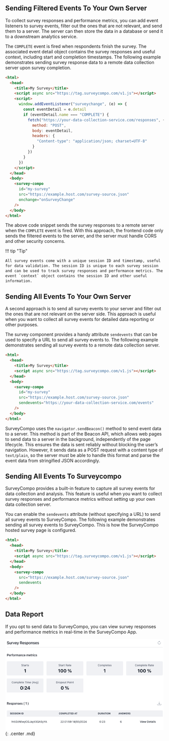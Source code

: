 ## Sending Filtered Events To Your Own Server

To collect survey responses and performance metrics, you can add event listeners to survey events, filter out the ones that are not relevant, and send them to a server. The server can then store the data in a database or send it to a downstream analytics service.

The `COMPLETE` event is fired when respondents finish the survey. The associated event detail object contains the survey responses and useful context, including start and completion timestamps. The following example demonstrates sending survey response data to a remote data collection server upon survey completion.

```html
<html>
  <head>
    <title>My Survey</title>
    <script async src="https://tag.surveycompo.com/v1.js"></script>
    <script>
      window.addEventListener("surveychange", (e) => {
        const eventDetail = e.detail
        if (eventDetail.name === "COMPLETE") {
          fetch("https://your-data-collection-service.com/responses", {
            method: "POST",
            body: eventDetail,
            headers: {
              "Content-type": "application/json; charset=UTF-8"
            }
          })
        }
      })
    </script>
  </head>
  <body>
    <survey-compo
      id="my-survey"
      src="https://example.host.com/survey-source.json"
      onchange="onSurveyChange"
    />
  </body>
</html>
```

The above code snippet sends the survey responses to a remote server when the `COMPLETE` event is fired. With this approach, the frontend code only sends the filtered events to the server, and the server must handle CORS and other security concerns.

!!! tip "Tip"

    All survey events come with a unique session ID and timestamp, useful for data validation. The session ID is unique to each survey session and can be used to track survey responses and performance metrics. The event `context` object contains the session ID and other useful information.

## Sending All Events To Your Own Server

A second approach is to send all survey events to your server and filter out the ones that are not relevant on the server side. This approach is useful when you want to collect all survey events for detailed data reporting or other purposes.

The survey component provides a handy attribute `sendevents` that can be used to specify a URL to send all survey events to. The following example demonstrates sending all survey events to a remote data collection server.

```html
<html>
  <head>
    <title>My Survey</title>
    <script async src="https://tag.surveycompo.com/v1.js"></script>
  </head>
  <body>
    <survey-compo
      id="my-survey"
      src="https://example.host.com/survey-source.json"
      sendevents="https://your-data-collection-service.com/events"
    />
  </body>
</html>
```

SurveyCompo uses the `navigator.sendBeacon()` method to send event data to a server. This method is part of the Beacon API, which allows web pages to send data to a server in the background, independently of the page lifecycle. This ensures the data is sent reliably without blocking the user’s navigation. However, it sends data as a POST request with a content type of `text/plain`, so the server must be able to handle this format and parse the event data from stringified JSON accordingly.

## Sending All Events To Surveycompo

SurveyCompo provides a built-in feature to capture all survey events for data collection and analysis. This feature is useful when you want to collect survey responses and performance metrics without setting up your own data collection server.

You can enable the `sendevents` attribute (without specifying a URL) to send all survey events to SurveyCompo. The following example demonstrates sending all survey events to SurveyCompo. This is how the SurveyCompo hosted survey page is configured.

```html
<html>
  <head>
    <title>My Survey</title>
    <script async src="https://tag.surveycompo.com/v1.js"></script>
  </head>
  <body>
    <survey-compo
      src="https://example.host.com/survey-source.json"
      sendevents
    />
  </body>
</html>
```

## Data Report

If you opt to send data to SurveyCompo, you can view survey responses and performance metrics in real-time in the SurveyCompo App.

![Tutorial - Survey Data](../assets/images/tutorial-survey-data.png){: .center .md}
